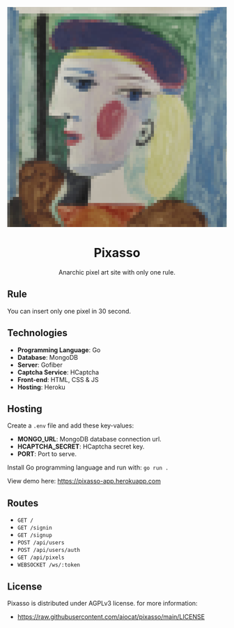 <!--
 Copyright (C) 2022 aiocat
 
 This program is free software: you can redistribute it and/or modify
 it under the terms of the GNU Affero General Public License as
 published by the Free Software Foundation, either version 3 of the
 License, or (at your option) any later version.
 
 This program is distributed in the hope that it will be useful,
 but WITHOUT ANY WARRANTY; without even the implied warranty of
 MERCHANTABILITY or FITNESS FOR A PARTICULAR PURPOSE.  See the
 GNU Affero General Public License for more details.
 
 You should have received a copy of the GNU Affero General Public License
 along with this program.  If not, see <http://www.gnu.org/licenses/>.
-->

<div align="center">

![Logo](/static/img/pixasso.png)
# Pixasso
Anarchic pixel art site with only one rule.

</div>

## Rule
You can insert only one pixel in 30 second.

## Technologies

- **Programming Language**: Go
- **Database**: MongoDB
- **Server**: Gofiber
- **Captcha Service**: HCaptcha
- **Front-end**: HTML, CSS & JS
- **Hosting**: Heroku

## Hosting

Create a `.env` file and add these key-values:

- **MONGO_URL**: MongoDB database connection url.
- **HCAPTCHA_SECRET**: HCaptcha secret key.
- **PORT**: Port to serve.

Install Go programming language and run with: `go run .`

View demo here: https://pixasso-app.herokuapp.com

## Routes

- `GET /`
- `GET /signin`
- `GET /signup`
- `POST /api/users`
- `POST /api/users/auth`
- `GET /api/pixels`
- `WEBSOCKET /ws/:token`

## License
Pixasso is distributed under AGPLv3 license. for more information:

- https://raw.githubusercontent.com/aiocat/pixasso/main/LICENSE